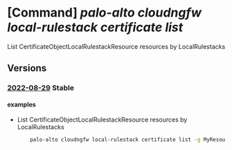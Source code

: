 # [Command] _palo-alto cloudngfw local-rulestack certificate list_

List CertificateObjectLocalRulestackResource resources by LocalRulestacks

## Versions

### [2022-08-29](/Resources/mgmt-plane/L3N1YnNjcmlwdGlvbnMve30vcmVzb3VyY2Vncm91cHMve30vcHJvdmlkZXJzL3BhbG9hbHRvbmV0d29ya3MuY2xvdWRuZ2Z3L2xvY2FscnVsZXN0YWNrcy97fS9jZXJ0aWZpY2F0ZXM=/2022-08-29.xml) **Stable**

<!-- mgmt-plane /subscriptions/{}/resourcegroups/{}/providers/paloaltonetworks.cloudngfw/localrulestacks/{}/certificates 2022-08-29 -->

#### examples

- List CertificateObjectLocalRulestackResource resources by LocalRulestacks
    ```bash
        palo-alto cloudngfw local-rulestack certificate list -g MyResourceGroup --local-rulestack-name MyLocalRulestacks
    ```
